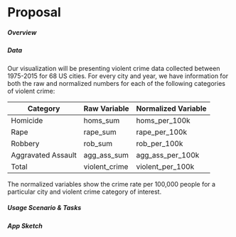 # Proposal  

##### Overview  


##### Data  
Our visualization will be presenting violent crime data collected between 1975-2015 for 68 US cities. For every city and year, we have information for both the raw and normalized numbers for each of the following categories of violent crime:  

| Category | Raw Variable | Normalized Variable |
|----------|--------------|---------------------|
| Homicide | homs_sum     | homs_per_100k       |
| Rape     | rape_sum     | rape_per_100k       |
| Robbery  | rob_sum      | rob_per_100k      |
| Aggravated Assault | agg_ass_sum     | agg_ass_per_100k      |
| Total    | violent_crime     | violent_per_100k      |  

The normalized variables show the  crime rate per 100,000 people for a particular city and violent crime category of interest. 

##### Usage Scenario & Tasks


##### App Sketch  
